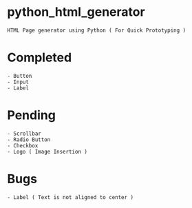 # python_html_generator

    HTML Page generator using Python ( For Quick Prototyping )

# Completed

    - Button
    - Input
    - Label

# Pending 

    - Scrollbar
    - Radio Button
    - Checkbox
    - Logo ( Image Insertion )  

# Bugs

    - Label ( Text is not aligned to center )
